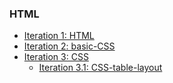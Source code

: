 ### HTML
- [Iteration 1: HTML](https://damaloonazhret.github.io/internship/HTML/)
- [Iteration 2: basic-CSS](https://damaloonazhret.github.io/internship/basic-CSS/)
- [Iteration 3: CSS](https://damaloonazhret.github.io/internship/CSS/)
    - [Iteration 3.1: CSS-table-layout](https://damaloonazhret.github.io/internship/CSS/tableLayout)


